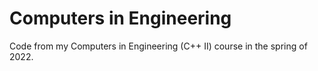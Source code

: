 # Computers in Engineering
Code from my Computers in Engineering (C++ II) course in the spring of 2022.
